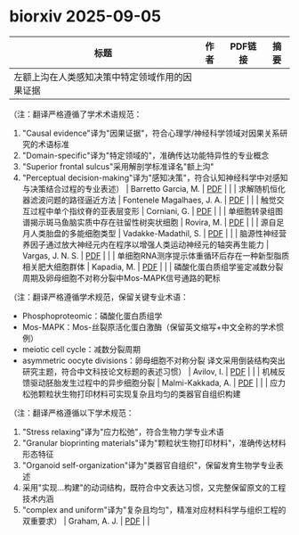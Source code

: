 # biorxiv 2025-09-05

| 标题 | 作者 | PDF链接 |  摘要 |
|------|------|--------|------|
| 左额上沟在人类感知决策中特定领域作用的因果证据

（注：翻译严格遵循了学术术语规范：
1. "Causal evidence"译为"因果证据"，符合心理学/神经科学领域对因果关系研究的术语标准
2. "Domain-specific"译为"特定领域的"，准确传达功能特异性的专业概念
3. "Superior frontal sulcus"采用解剖学标准译名"额上沟"
4. "Perceptual decision-making"译为"感知决策"，符合认知神经科学中对感知与决策结合过程的专业表述） | Barretto Garcia, M. | [PDF](https://doi.org/10.1101/2021.10.04.462977) |  |
| 求解随机恒化器滤波问题的路径逼近方法 | Fontenele Magalhaes, J. A. | [PDF](https://doi.org/10.1101/2023.01.17.524503) |  |
| 触觉交互过程中单个指纹脊的亚表层变形 | Corniani, G. | [PDF](https://doi.org/10.1101/2023.07.02.547395) |  |
| 单细胞转录组图谱揭示斑马鱼脑实质中存在驻留性树突状细胞 | Rovira, M. | [PDF](https://doi.org/10.1101/2023.07.27.550829) |  |
| 源自足月人类胎盘的多能细胞类型 | Vadakke-Madathil, S. | [PDF](https://doi.org/10.1101/2023.08.02.551028) |  |
| 脑源性神经营养因子通过放大神经元内在程序以增强人类运动神经元的轴突再生能力 | Vargas, J. N. S. | [PDF](https://doi.org/10.1101/2023.11.06.565775) |  |
| 单细胞RNA测序提示体重循环后存在一种新型脂质相关肥大细胞群体 | Kapadia, M. | [PDF](https://doi.org/10.1101/2023.11.12.566786) |  |
| 磷酸化蛋白质组学鉴定减数分裂周期及卵母细胞不对称分裂中Mos-MAPK信号通路的靶标

（注：翻译严格遵循学术规范，保留关键专业术语：
- Phosphoproteomic：磷酸化蛋白质组学
- Mos-MAPK：Mos-丝裂原活化蛋白激酶（保留英文缩写+中文全称的学术惯例）
- meiotic cell cycle：减数分裂周期
- asymmetric oocyte divisions：卵母细胞不对称分裂
译文采用倒装结构突出研究主题，符合中文科技论文标题的表述习惯） | Avilov, I. | [PDF](https://doi.org/10.1101/2023.11.27.568807) |  |
| 机械反馈驱动胚胎发生过程中的异步细胞分裂 | Malmi-Kakkada, A. | [PDF](https://doi.org/10.1101/2023.11.29.569235) |  |
| 应力松弛颗粒状生物打印材料可实现复杂且均匀的类器官自组织构建

（注：翻译严格遵循以下学术规范：
1. "Stress relaxing"译为"应力松弛"，符合生物力学专业术语
2. "Granular bioprinting materials"译为"颗粒状生物打印材料"，准确传达材料形态特征
3. "Organoid self-organization"译为"类器官自组织"，保留发育生物学专业表述
4. 采用"实现...构建"的动词结构，既符合中文表达习惯，又完整保留原文的工程技术内涵
5. "complex and uniform"译为"复杂且均匀"，精准对应材料科学与组织工程的双重要求） | Graham, A. J. | [PDF](https://doi.org/10.1101/2024.02.01.578324) |  |
